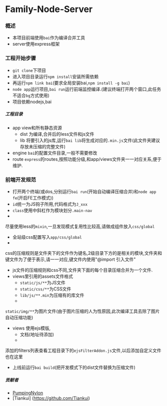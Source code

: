 # Family-Node-Server


### 概述
- 本项目前端使用`bai`作为编译合并工具
- server使用express框架
 
### 工程开始步骤

- `git clone`下项目
- 进入项目目录运行`npm install`安装所需依赖
- 再运行`npm link bai`(要求全局安装bai,`npm install -g bai`)
- `node app`运行项目,`bai
run`运行前端监控编译.(建议终端打开两个窗口,此任务不适合`bg`方式使用)
- 项目依赖nodejs,bai

##### 工程目录
- app view和所有静态资源
  - dist 为编译,合并后的less文件和js文件
  - lib 将要引入的js库,运行`bai
lib`将生成对应的`.min.js`文件(此文件夹建议存放未压缩的完整文件)
- engine `bai`的配置文件目录,一般不需要修改
- route
`express`的routes,按照功能分级,和app/views文件夹一一对应关系,便于维护.

### 前端开发规范
- 打开两个终端(或dos,分别运行`bai run`(开始自动编译压缩合并)和`node app fe`(开启FE工作模式))
- `id`统一为JS钩子所用,代码格式为`J_xxx`
- `class`使用中斜杠作为模块划分`.main-nav`
-
尽量使用less的`mixin`,一旦发现模式复用性比较高,请做成组件放入`css/global`
- 全站级css配置写入`app/css/global`
-
css的压缩规则是文件夹下的文件作为键名,2级目录下方的是相关的模块,文件夹和键文件为了便于表示,请一一对应,键文件内使用"@import
引入文件"
- js文件的压缩规则和css不同,文件夹下面的每个目录压缩合并为一个文件.
- views里引用的assets文件格式
  - `static/js/**`为JS文件
  - `static/css/**`为CSS文件
  - `lib/js/**.min`为压缩有的库文件
  -
`static/img/**`为图片文件(由于图片压缩的人为性原因,此次编译工具去除了图片自动压缩功能)

- views 使用ejs模版,
  - 文档(地址待添加)
  -
添加的filters列表查看工程目录下的`ejsFilterAddon.js`文件,以后添加自定义文件也在这里

- 上线前运行`bai build`(把开发模式下的dist文件替换为压缩文件)

##### 贡献者
- [PumpingNylon](https://github.com/magicsuny) 
- [Tiankui] (https://github.com/Tiankui)


